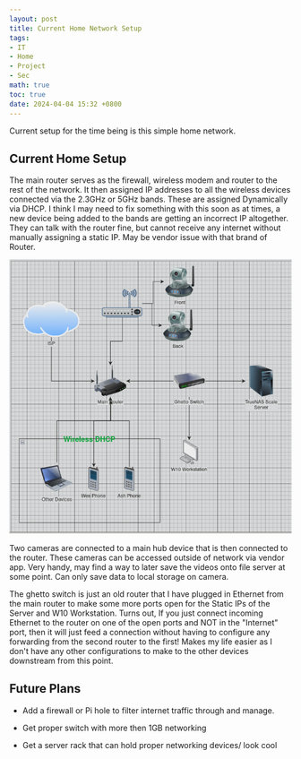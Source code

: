 ```yaml
---
layout: post
title: Current Home Network Setup
tags: 
- IT
- Home
- Project
- Sec
math: true
toc: true
date: 2024-04-04 15:32 +0800
---
```

Current setup for the time being is this simple home network.


## Current Home Setup


The main router serves as the firewall, wireless modem and router to the rest of the network. It then assigned IP addresses to all the wireless devices connected via the 2.3GHz or 5GHz bands. These are assigned Dynamically via DHCP. I think I may need to fix something with this soon as at times, a new device being added to the bands are getting an incorrect IP altogether. They can talk with the router fine, but cannot receive any internet without manually assigning a static IP. May be vendor issue with that brand of Router.

![Image](/assets/home_net.png)

Two cameras are connected to a main hub device that is then connected to the router. These cameras can be accessed outside of network via vendor app. Very handy, may find a way to later save the videos onto file server at some point. Can only save data to local storage on camera.

The ghetto switch is just an old router that I have plugged in Ethernet from the main router to make some more ports open for the Static IPs of the Server and W10 Workstation. Turns out, If you just connect incoming Ethernet to  the router on one of the open ports and NOT in the "Internet" port, then it will just feed a connection without having to configure any forwarding from the second router to the first! Makes my life easier as I don't have any other configurations to make to the other devices downstream from this point. 
## Future Plans

- Add a firewall or Pi hole to filter internet traffic through and manage.

- Get proper switch with more then 1GB networking 

- Get a server rack that can hold proper networking devices/ look cool
